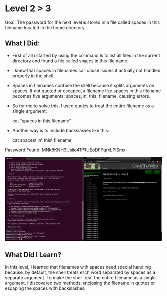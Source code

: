 # Level 2 > 3

Goal: The password for the next level is stored in a file called spaces in this filename located in the home directory.

## What I Did:

- First of all i started by using the command ls to list all files in the current directory and found a file called spaces in this file name.
- I knew that spaces in filenames can cause issues if actually not handled properly in the shell.
- Spaces in filenames confuse the shell because it splits arguments on spaces. If not quoted or escaped, a filename like spaces in this filename becomes five arguments: spaces, in, this, filename, causing errors.
- So for me to solve this, I used quotes to treat the entire filename as a single argument:
    
    cat “spaces in this filename”
    
- Another way is to include backslashes like this:
    
    cat spaces\ in\ this\ filename
    

Password Found: MNk8KNH3Usiio41PRUEoDFPqfxLPlSmx

![Image](images/level2to3.png)

## What Did I Learn?

In this level, I learned that filenames with spaces need special handling because, by default, the shell treats each word separated by spaces as a separate argument. To make the shell treat the entire filename as a single argument, I discovered two methods: enclosing the filename in quotes or escaping the spaces with backslashes.